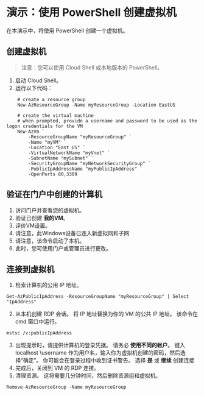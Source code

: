 # <a name="demonstration-create-a-virtual-machine-with-powershell"></a>演示：使用 PowerShell 创建虚拟机

在本演示中，将使用 PowerShell 创建一个虚拟机。

## <a name="create-the-virtual-machine"></a>创建虚拟机

>注意：您可以使用 Cloud Shell 或本地版本的 PowerShell。 

1. 启动 Cloud Shell。
2. 运行以下代码：

```
    # create a resource group
    New-AzResourceGroup -Name myResourceGroup -Location EastUS

    # create the virtual machine 
    # when prompted, provide a username and password to be used as the logon credentials for the VM
    New-AzVm `
        -ResourceGroupName "myResourceGroup" `
        -Name "myVM" `
        -Location "East US" `
        -VirtualNetworkName "myVnet" `
        -SubnetName "mySubnet" `
        -SecurityGroupName "myNetworkSecurityGroup" `
        -PublicIpAddressName "myPublicIpAddress" `
        -OpenPorts 80,3389
```

## <a name="verify-the-machine-creation-in-the-portal"></a>验证在门户中创建的计算机

1. 访问门户并查看您的虚拟机。
2. 验证已创建 **我的VM**。
3. 评价VM设置。 
4. 请注意，此Windows设备已连入新虚拟网和子网 
5. 请注意，该命令启动了本机。 
6. 此时，您可使用门户或管理员进行更改。 

## <a name="connect-to-the-virtual-machine"></a>连接到虚拟机

1. 检索计算机的公用 IP 地址。

```
Get-AzPublicIpAddress -ResourceGroupName "myResourceGroup" | Select "IpAddress"
```
2. 从本机创建 RDP 会话。 将 IP 地址替换为你的 VM 的公共 IP 地址。 该命令在 cmd 窗口中运行。

```
mstsc /v:publicIpAddress
```

3. 出现提示时，请提供计算机的登录凭据。 请务必 **使用不同的帐户**。 键入 localhost \username 作为用户名，输入你为虚拟机创建的密码，然后选择“确定”。 你可能会在登录过程中收到证书警告。 选择 **是** 或 **继续** 创建连接
4. 完成后，关闭到 VM 的 RDP 连接。
5. 清理资源。 这将需要几分钟时间，然后删除资源组和虚拟机。

```
Remove-AzResourceGroup -Name myResourceGroup 
```